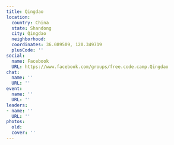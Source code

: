 ```yaml
---
title: Qingdao
location:
  country: China
  state: Shandong
  city: Qingdao
  neighborhood: 
  coordinates: 36.089509, 120.349719
  plusCode: ''
social:
  name: Facebook
  URL: https://www.facebook.com/groups/free.code.camp.Qingdao
chat:
  name: ''
  URL: ''
event:
  name: ''
  URL: ''
leaders:
- name: ''
  URL: ''
photos:
  old: 
  cover: ''
---
```

